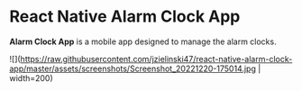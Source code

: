 # React Native Alarm Clock App

**Alarm Clock App** is a mobile app designed to manage the alarm clocks. 

![](https://raw.githubusercontent.com/jzielinski47/react-native-alarm-clock-app/master/assets/screenshots/Screenshot_20221220-175014.jpg | width=200)
